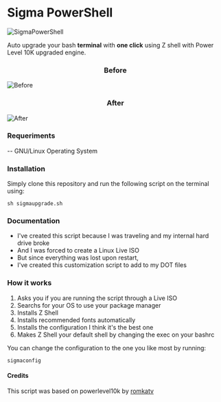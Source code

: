 

# Sigma PowerShell

![SigmaPowerShell](https://user-images.githubusercontent.com/59540565/174658706-d0d0977d-51b6-4d36-9dd2-abcc171fcb7d.jpg)


Auto upgrade your bash **terminal** with **one click** using Z shell with Power Level 10K upgraded engine.

### <p align="center">Before</p>
![Before](https://user-images.githubusercontent.com/59540565/174824156-db4fb27d-3058-41fe-9c41-d9cb8899cff1.jpg)

### <p align="center">After</p>
![After](https://user-images.githubusercontent.com/59540565/174834630-52408a60-5ce9-41b5-8222-63e2fc534f74.jpg)

### Requeriments
-- GNU/Linux Operating System

### Installation
Simply clone this repository and run the following script on the terminal using:

```sh sigmaupgrade.sh```

### Documentation

 - I've created this script because I was traveling and my internal hard
   drive broke 
 - And I was forced to create a Linux Live ISO
 - But since everything was lost upon restart,
 - I've created this customization script to add to my DOT files

 


### How it works

 1. Asks you if you are running the script through a Live ISO
 2. Searchs for your OS to use your package manager 
 3. Installs Z Shell
 4. Installs recommended fonts automatically 
 5. Installs the configuration I think it's the best one 
 6. Makes Z Shell your default shell by changing the exec on your bashrc
 
You can change the configuration to the one you like most by running:

```sigmaconfig```

#### Credits

This script was based on powerlevel10k by [romkatv](https://github.com/romkatv) 


